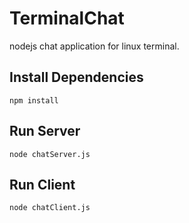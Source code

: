 # TerminalChat
nodejs chat application for linux terminal.

## Install Dependencies
```
npm install
```
## Run Server

```
node chatServer.js
```

## Run Client
```
node chatClient.js
```
